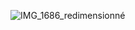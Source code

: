 ![IMG_1686_redimensionné](https://user-images.githubusercontent.com/112189528/228867369-7daf7560-328d-4020-a16e-26e90a0e3712.png)
